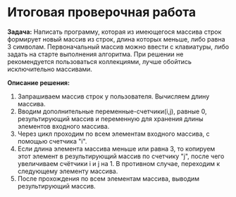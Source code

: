 # Итоговая проверочная работа

**Задача:** Написать программу, которая из имеющегося массива строк формирует новый массив из строк, длина которых меньше, либо равна 3 символам. Первоначальный массив можно ввести с клавиатуры, либо задать на старте выполнения алгоритма. При решении не рекомендуется пользоваться коллекциями, лучше обойтись исключительно массивами.

**Описание решения:**

1. Запрашиваем массив строк у пользователя. Вычисляем длину массива.
2. Вводим дополнительные переменные-счетчики(i,j), равные 0, результирующий массив и переменную для хранения длины элементов входного массива.
3. Через цикл проходим по всем элементам входного массива, с помощью счетчика "i".
4. Если длина элемента массива меньше или равна 3, то копируем этот элемент в результирующий массив по счетчику "j", после чего увеличиваем счётчики i и j на 1. В противном случае, переходим к следующему элементу массива.
5. После прохождения по всем элементам массива, выводим результирующий массив.
